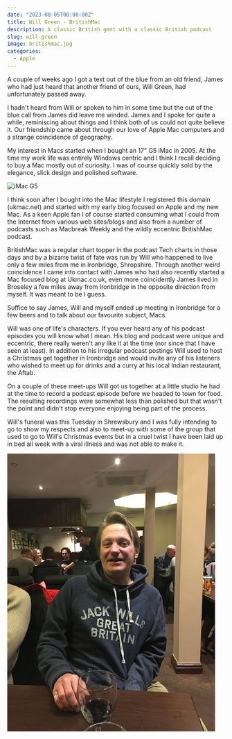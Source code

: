```yaml
---
date: "2023-08-05T00:00:00Z"
title: Will Green - BritishMac
description: A classic British gent with a classic British podcast
slug: will-green
image: britishmac.jpg
categories:
  - Apple
---
```

A couple of weeks ago I got a text out of the blue from an old friend, James who had just heard that another friend of ours, Will Green, had unfortunately passed away. 

I hadn't heard from Will or spoken to him in some time but the out of the blue call from James did leave me winded. James and I spoke for quite a while, reminiscing about things and I think both of us could not quite believe it. Our friendship came about through our love of Apple Mac computers and a strange coincidence of geography. 

My interest in Macs started when I bought an 17" G5 iMac in 2005. At the time my work life was entirely Windows centric and I think I recall deciding to buy a Mac mostly out of curiosity. I was of course quickly sold by the elegance, slick design and polished software. 

![iMac G5](/images/2023-08-05-will-green/DSCF0118.jpeg)

I think soon after I bought into the Mac lifestyle I registered this domain (ukmac.net) and started with my early blog focused on Apple and my new Mac. As a keen Apple fan I of course started consuming what I could from the Internet from various web sites/blogs and also from a number of podcasts such as Macbreak Weekly and the wildly eccentric BritishMac podcast.

BritishMac was a regular chart topper in the podcast Tech charts in those days and by a bizarre twist of fate was run by Will who happened to live only a few miles from me in Ironbridge, Shropshire. Through another weird coincidence I came into contact with James who had also recently started a Mac focused blog at Ukmac.co.uk, even more coincidently James lived in Broseley a few miles away from Ironbridge in the opposite direction from myself. It was meant to be I guess.

Suffice to say James, Will and myself ended up meeting in Ironbridge for a few beers and to talk about our favourite subject, Macs. 

Will was one of life's characters. If you ever heard any of his podcast episodes you will know what I mean. His blog and podcast were unique and eccentric, there really weren't any like it at the time (nor since that I have seen at least). In addition to his irregular podcast postings Will used to host a Christmas get together in Ironbridge and would invite any of his listeners who wished to meet up for drinks and a curry at his local Indian restaurant, the Aftab. 

On a couple of these meet-ups Will got us together at a little studio he had at the time to record a podcast episode before we headed to town for food. The resulting recordings were somewhat less than polished but that wasn't the point and didn't stop everyone enjoying being part of the process.

Will's funeral was this Tuesday in Shrewsbury and I was fully intending to go to show my respects and also to meet-up with some of the group that used to go to Will's Christmas events but in a cruel twist I have been laid up in bed all week with a viral illness and was not able to make it.

![Will Green](will.jpg "Will Green")
